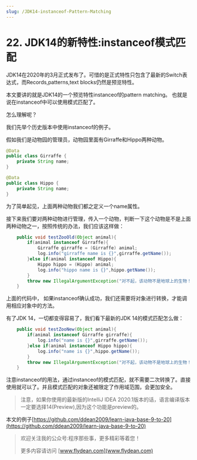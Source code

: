 ```yaml
---
slug: /JDK14-instanceof-Pattern-Matching
---
```


# 22. JDK14的新特性:instanceof模式匹配

JDK14在2020年的3月正式发布了。可惜的是正式特性只包含了最新的Switch表达式，而Records,patterns,text blocks仍然是预览特性。

本文要讲的就是JDK14的一个预览特性instanceof的pattern matching。 也就是说在instanceof中可以使用模式匹配了。

怎么理解呢？

我们先举个历史版本中使用instanceof的例子。

假如我们是动物园的管理员，动物园里面有Girraffe和Hippo两种动物。

~~~java
@Data
public class Girraffe {
    private String name;
}
~~~

~~~java
@Data
public class Hippo {
    private String name;
}
~~~

为了简单起见，上面两种动物我们都之定义一个name属性。

接下来我们要对两种动物进行管理，传入一个动物，判断一下这个动物是不是上面两种动物之一，按照传统的办法，我们应该这样做：

~~~java
    public void testZooOld(Object animal){
        if(animal instanceof Girraffe){
            Girraffe girraffe = (Girraffe) animal;
            log.info("girraffe name is {}",girraffe.getName());
        }else if(animal instanceof Hippo){
            Hippo hippo = (Hippo) animal;
            log.info("hippo name is {}",hippo.getName());
        }
        throw new IllegalArgumentException("对不起，该动物不是地球上的生物！");
    }
~~~

上面的代码中， 如果instanceof确认成功，我们还需要将对象进行转换，才能调用相应对象中的方法。

有了JDK 14，一切都变得容易了，我们看下最新的JDK 14的模式匹配怎么做：

~~~java
    public void testZooNew(Object animal){
        if(animal instanceof Girraffe girraffe){
            log.info("name is {}",girraffe.getName());
        }else if(animal instanceof Hippo hippo){
            log.info("name is {}",hippo.getName());
        }
        throw new IllegalArgumentException("对不起，该动物不是地球上的生物！");
    }
~~~

注意instanceof的用法，通过instanceof的模式匹配，就不需要二次转换了。直接使用就可以了。并且模式匹配的对象还被限定了作用域范围，会更加安全。

> 注意，如果你使用的最新版的IntelliJ IDEA 2020.1版本的话，语言编译版本一定要选择14(Preview),因为这个功能是preview的。

本文的例子[https://github.com/ddean2009/learn-java-base-9-to-20](https://github.com/ddean2009/learn-java-base-9-to-20)

> 欢迎关注我的公众号:程序那些事，更多精彩等着您！
> 
> 更多内容请访问 [www.flydean.com](www.flydean.com)
